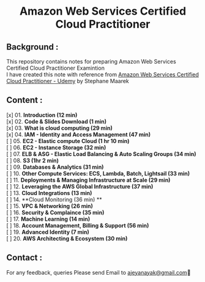 <h1 align="center">Amazon Web Services Certified Cloud Practitioner </h1>

<h2>Background :</h2>

This repository contains notes for preparing Amazon Web Services Certified Cloud Practitioner Examintion <br />
I have created this note with reference from [Amazon Web Services Certified Cloud Practitioner - Udemy](https://www.udemy.com/course/aws-certified-cloud-practitioner-new/learn/lecture/20260600?start=0#overview) by Stephane Maarek <br/>

<h2>Content :</h2>

[x] 01. **Introduction (12 min)** <br />
[x] 02. **Code & Slides Download (1 min)** <br />
[x] 03. **What is cloud computing (29 min)** <br />
[x] 04. **IAM - Identity and Access Management (47 min)** <br />
[ ] 05. **EC2 - Elastic compute Cloud (1 hr 10 min)** <br />
[ ] 06. **EC2 - Instance Storage (32 min)** <br />
[ ] 07. **ELB & ASG - Elastic Load Balancing & Auto Scaling Groups (34 min)** <br />
[ ] 08. **S3 (1hr 2 min)** <br />
[ ] 09. **Databases & Analytics (31 min)** <br />
[ ] 10. **Other Compute Services: ECS, Lambda, Batch, Lightsail (33 min)** <br />
[ ] 11. **Deployments & Managing Infrastructure at Scale (29 min)** <br />
[ ] 12. **Leveraging the AWS Global Infrastructure (37 min)** <br />
[ ] 13. **Cloud Integrations (13 min)** <br />
[ ] 14. **Cloud Monitoring (36 min) ** <br />
[ ] 15. **VPC & Networking (26 min)** <br />
[ ] 16. **Security & Complaince (35 min)** <br />
[ ] 17. **Machine Learning (14 min)** <br />
[ ] 18. **Account Management, Billing & Support (56 min)** <br />
[ ] 19. **Advanced Identity (7 min)** <br />
[ ] 20. **AWS Architecting & Ecosystem (30 min)** <br />



<h2>Contact :</h2>

For any feedback, queries Please send Email to ajeyanayak@gmail.com:star2:

